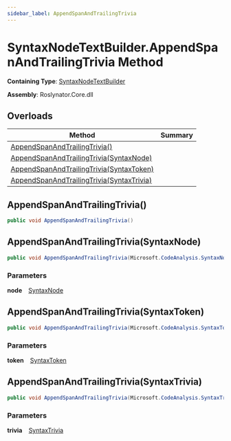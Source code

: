 ```yaml
---
sidebar_label: AppendSpanAndTrailingTrivia
---
```


# SyntaxNodeTextBuilder\.AppendSpanAndTrailingTrivia Method

**Containing Type**: [SyntaxNodeTextBuilder](../index.md)

**Assembly**: Roslynator\.Core\.dll

## Overloads

| Method | Summary |
| ------ | ------- |
| [AppendSpanAndTrailingTrivia()](#4161470169) | |
| [AppendSpanAndTrailingTrivia(SyntaxNode)](#3817704394) | |
| [AppendSpanAndTrailingTrivia(SyntaxToken)](#172220900) | |
| [AppendSpanAndTrailingTrivia(SyntaxTrivia)](#4285036613) | |

<a id="4161470169"></a>

## AppendSpanAndTrailingTrivia\(\) 

```csharp
public void AppendSpanAndTrailingTrivia()
```

<a id="3817704394"></a>

## AppendSpanAndTrailingTrivia\(SyntaxNode\) 

```csharp
public void AppendSpanAndTrailingTrivia(Microsoft.CodeAnalysis.SyntaxNode node)
```

### Parameters

**node** &ensp; [SyntaxNode](https://docs.microsoft.com/en-us/dotnet/api/microsoft.codeanalysis.syntaxnode)<a id="172220900"></a>

## AppendSpanAndTrailingTrivia\(SyntaxToken\) 

```csharp
public void AppendSpanAndTrailingTrivia(Microsoft.CodeAnalysis.SyntaxToken token)
```

### Parameters

**token** &ensp; [SyntaxToken](https://docs.microsoft.com/en-us/dotnet/api/microsoft.codeanalysis.syntaxtoken)<a id="4285036613"></a>

## AppendSpanAndTrailingTrivia\(SyntaxTrivia\) 

```csharp
public void AppendSpanAndTrailingTrivia(Microsoft.CodeAnalysis.SyntaxTrivia trivia)
```

### Parameters

**trivia** &ensp; [SyntaxTrivia](https://docs.microsoft.com/en-us/dotnet/api/microsoft.codeanalysis.syntaxtrivia)